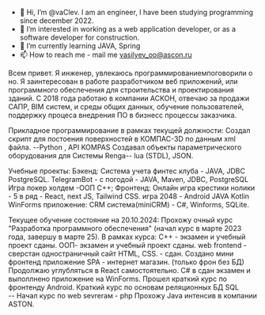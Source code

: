 - 👋 Hi, I’m @vaClev.  I am an engineer, I have been studying programming since december 2022.
- 👀 I’m interested in working as a web application developer, or as a software developer for construction.
- 🌱 I’m currently learning JAVA, Spring
- 📫 How to reach me - mail me vasilyev_oo@ascon.ru

Всем привет. Я инженер, увлекаюсь программированиемпоговорили о но. 
Я заинтересован в работе разработчиком веб приложений, или программного обеспечения для строительства и проектирования зданий.
С 2018 года работаю в компании АСКОН, отвечаю за продажи САПР, BIM систем, и среды общих данных, обучение пользователей, поддержку процеса внедрения ПО в бизнесс процессы заказчика. 

Прикладное программирование в рамках текущей должности:
Cоздал скрипт для постоения поверхностей в КОМПАС-3D по данным xml файла.   --Python , API KOMPAS
Создавал объекты параметрического оборудования для Системы Renga--  lua (STDL), JSON.

Учебные проекты:
Бэкенд: 
        Система учета финтес клуба  - JAVA, JDBC PostgreSQL.
        TelegramBot - с погодой - JAVA, Maven, JDBC, PostgreSQL
        Игра покер холдем -ООП С++;
Фронтенд:
        Онлайн игра крестики нолики - 5 в ряд - React, next JS, Tailwind CSS.
        игра 2048 - Android JAVA Kotlin
        WinForms приложение: CRM система(miniCRM) - C#, Winforms, SQLite. 


Текущее обучение  состояние на 20.10.2024: 
Прохожу очный курс "Разработка программного обеспечения" (начал курс в марте 2023 года, завершу в марте 25). 
В рамках курса: 
    С++ - экзамен и учебный проект сданы.
    ООП- экзамен и учебный проект сданы.
    web frontend - сверстан одностраничный сайт HTML, CSS. - сдан.  Создано мини фронтенд приложение SPA - интернет магазин. (только фрон без БД)
            Продолжаю углубляться в React самостоятельно. 
    С# в сдан экзамен и выполлнено приложение на WinForms.
    Прошел краткий курс по фронтенду Android.
    Краткий курс по основам реляционных БД SQL    
    --
    Начал курс по web sevrerам - php
Прохожу Java интенсив в компании ASTON.







